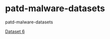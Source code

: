 # patd-malware-datasets
patd-malware-datasets

[Dataset 6](https://github.com/TSELab/panic-at-the-distro)